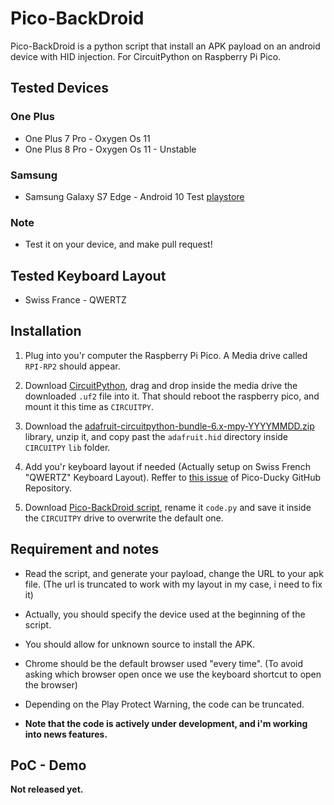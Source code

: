 # Pico-BackDroid

Pico-BackDroid is a python script that install an APK payload on an android device with HID injection.
For CircuitPython on Raspberry Pi Pico.

## Tested Devices

### One Plus
* One Plus 7 Pro - Oxygen Os 11
* One Plus 8 Pro - Oxygen Os 11 - Unstable

### Samsung
* Samsung Galaxy S7 Edge - Android 10
Test <a href="https://play.google.com/settings">playstore</a>

### Note
* Test it on your device, and make pull request!

## Tested Keyboard Layout
* Swiss France - QWERTZ

## Installation

1. Plug into you'r computer the Raspberry Pi Pico. A Media drive called ```RPI-RP2``` should appear.

2. Download <a href="https://circuitpython.org/board/raspberry_pi_pico/">CircuitPython</a>, drag and drop inside the media drive the downloaded ```.uf2``` file into it.
   That should reboot the raspberry pico, and mount it this time as ```CIRCUITPY```.

3. Download the <a href="https://github.com/adafruit/Adafruit_CircuitPython_Bundle/releases/tag/20210914">adafruit-circuitpython-bundle-6.x-mpy-YYYYMMDD.zip</a> library, unzip it, and copy past the ```adafruit.hid``` directory inside ```CIRCUITPY``` ```lib``` folder.

4. Add you'r keyboard layout if needed (Actually setup on Swiss French "QWERTZ" Keyboard Layout). Reffer to <a href="https://github.com/dbisu/pico-ducky/issues/10">this issue</a> of Pico-Ducky GitHub Repository.

5. Download <a href="https://raw.githubusercontent.com/V0lk3n/Pico-BackDroid/main/pico-backdroid.py">Pico-BackDroid script</a>, rename it ```code.py``` and save it inside the ```CIRCUITPY``` drive to overwrite the default one.

## Requirement and notes

* Read the script, and generate your payload, change the URL to your apk file. (The url is truncated to work with my layout in my case, i need to fix it)
* Actually, you should specify the device used at the beginning of the script.
* You should allow for unknown source to install the APK.
* Chrome should be the default browser used "every time". (To avoid asking which browser open once we use the keyboard shortcut to open the browser)
* Depending on the Play Protect Warning, the code can be truncated. 

* <b>Note that the code is actively under development, and i'm working into news features.</a>

## PoC - Demo

Not released yet.
